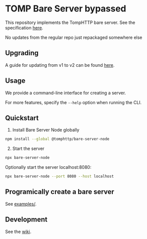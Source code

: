 # TOMP Bare Server bypassed

This repository implements the TompHTTP bare server. See the specification [here](https://github.com/tomphttp/specifications/blob/master/BareServer.md).

No updates from the regular repo just repackaged somewhere else 

## Upgrading

A guide for updating from v1 to v2 can be found [here](./docs/V2-UPGRADE-GUIDE.md).

## Usage

We provide a command-line interface for creating a server.

For more features, specify the `--help` option when running the CLI.

## Quickstart

1. Install Bare Server Node globally

```sh
npm install --global @tomphttp/bare-server-node
```

2. Start the server

```sh
npx bare-server-node
```

Optionally start the server localhost:8080:

```sh
npx bare-server-node --port 8080 --host localhost
```

## Programically create a bare server

See [examples/](https://github.com/tomphttp/bare-server-node/tree/master/examples).

## Development

See the [wiki](https://github.com/tomphttp/bare-server-node/wiki).